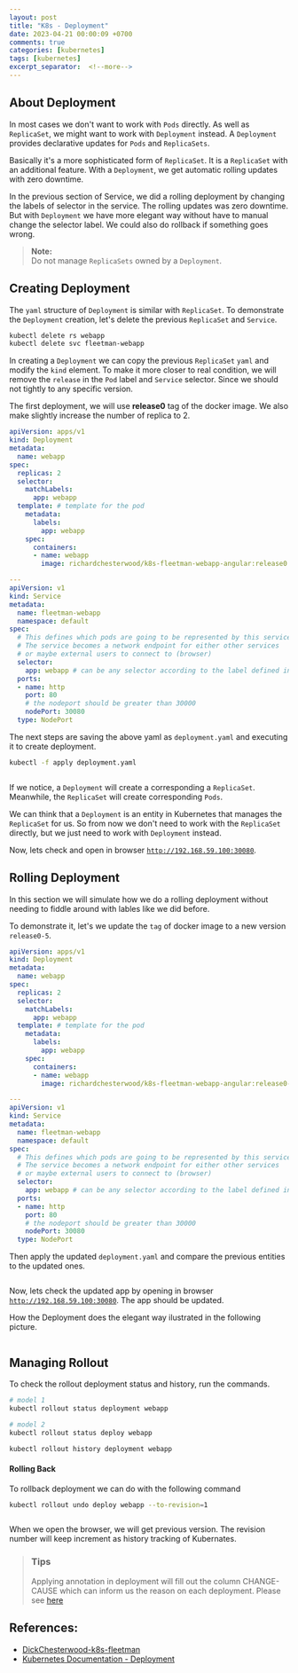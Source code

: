 ```yaml
---
layout: post
title: "K8s - Deployment"
date: 2023-04-21 00:00:09 +0700
comments: true
categories: [kubernetes]
tags: [kubernetes]
excerpt_separator:  <!--more-->
---
```


## About Deployment
In most cases we don't want to work with <code>Pods</code> directly. As well as <code>ReplicaSet</code>, we might want to work with <code>Deployment</code> instead. A <code>Deployment</code> provides declarative updates for <code>Pods</code> and <code>ReplicaSets</code>. 

Basically it's a more sophisticated form of <code>ReplicaSet</code>. It is a <code>ReplicaSet</code> with an additional feature. With a <code>Deployment</code>, we get automatic rolling updates with zero downtime.

In the previous section of Service, we did a rolling deployment by changing the labels of selector in the service. The rolling updates was zero downtime. But with <code>Deployment</code> we have more elegant way without have to manual change the selector label. We could also do rollback if something goes wrong.

> **Note:** <br/>
> Do not manage <code>ReplicaSets</code> owned by a <code>Deployment</code>. 

## Creating Deployment

The <code>yaml</code> structure of <code>Deployment</code> is similar with <code>ReplicaSet</code>. To demonstrate the <code>Deployment</code> creation, let's delete the previous <code>ReplicaSet</code> and <code>Service</code>.

``` bash
kubectl delete rs webapp
kubectl delete svc fleetman-webapp
```

In creating a <code>Deployment</code> we can copy the previous <code>ReplicaSet</code> <code>yaml</code> and modify the <code>kind</code> element. To make it more closer to real condition, we will remove the <code>release</code> in the <code>Pod</code> label and <code>Service</code> selector. Since we should not tightly to any specific version.

The first deployment, we will use **release0** tag of the docker image. We also make slightly increase the number of replica to 2.

``` yaml
apiVersion: apps/v1
kind: Deployment
metadata:
  name: webapp
spec:
  replicas: 2
  selector:
    matchLabels:
      app: webapp
  template: # template for the pod
    metadata:
      labels:
        app: webapp
    spec:
      containers:
      - name: webapp
        image: richardchesterwood/k8s-fleetman-webapp-angular:release0

---
apiVersion: v1
kind: Service
metadata:
  name: fleetman-webapp
  namespace: default
spec:
  # This defines which pods are going to be represented by this service
  # The service becomes a network endpoint for either other services
  # or maybe external users to connect to (browser)
  selector:
    app: webapp # can be any selector according to the label defined in pod ex: myapp:webapp
  ports:
  - name: http
    port: 80
    # the nodeport should be greater than 30000
    nodePort: 30080 
  type: NodePort

```

The next steps are saving the above yaml as <code>deployment.yaml</code> and executing it to create deployment.
``` bash
kubectl -f apply deployment.yaml
```

<img class="center" src="{{ site.baseurl }}/assets/images/post/k8s/check-deployment.png" alt=""/>

If we notice, a <code>Deployment</code> will create a corresponding a <code>ReplicaSet</code>. Meanwhile, the <code>ReplicaSet</code> will create corresponding <code>Pods</code>. 

We can think that a <code>Deployment</code> is an entity in Kubernetes that manages the <code>ReplicaSet</code> for us. So from now we don't need to work with the <code>ReplicaSet</code> directly, but we just need to work with <code>Deployment</code> instead.

Now, lets check and open in browser <code>http://192.168.59.100:30080</code>.


## Rolling Deployment
In this section we will simulate how we do a rolling deployment without needing to fiddle around with lables like we did before.

To demonstrate it, let's we update the <code>tag</code> of docker image to a new version <code>release0-5</code>.


``` yaml
apiVersion: apps/v1
kind: Deployment
metadata:
  name: webapp
spec:
  replicas: 2
  selector:
    matchLabels:
      app: webapp
  template: # template for the pod
    metadata:
      labels:
        app: webapp
    spec:
      containers:
      - name: webapp
        image: richardchesterwood/k8s-fleetman-webapp-angular:release0-5

---
apiVersion: v1
kind: Service
metadata:
  name: fleetman-webapp
  namespace: default
spec:
  # This defines which pods are going to be represented by this service
  # The service becomes a network endpoint for either other services
  # or maybe external users to connect to (browser)
  selector:
    app: webapp # can be any selector according to the label defined in pod ex: myapp:webapp
  ports:
  - name: http
    port: 80
    # the nodeport should be greater than 30000
    nodePort: 30080 
  type: NodePort

```
Then apply the updated <code>deployment.yaml</code> and compare the previous entities to the updated ones.

<img src="{{ site.baseurl }}/assets/images/post/k8s/update-deployment.png" alt=""/>

Now, lets check the updated app by opening in browser <code>http://192.168.59.100:30080</code>. The app should be updated.

How the Deployment does the elegant way ilustrated in the following picture.

<img class="center" src="{{ site.baseurl }}/assets/images/post/k8s/how-deployment-work.png" alt=""/>

## Managing Rollout

To check the rollout deployment status and history, run the commands.

``` bash
# model 1
kubectl rollout status deployment webapp

# model 2
kubectl rollout status deploy webapp

kubectl rollout history deployment webapp
```

#### Rolling Back
To rollback deployment we can do with the following command

``` bash
kubectl rollout undo deploy webapp --to-revision=1
```

<img class="center" src="{{ site.baseurl }}/assets/images/post/k8s/deployment-history-rollback.png" alt=""/>


When we open the browser, we will get previous version. The revision number will keep increment as history tracking of Kubernates.

> ### Tips
> Applying annotation in deployment will fill out the column CHANGE-CAUSE which can inform us the reason on each deployment. Please see [here](https://kubernetes.io/docs/concepts/workloads/controllers/deployment/)

## References:
- [DickChesterwood-k8s-fleetman](https://github.com/DickChesterwood/k8s-fleetman)
- [Kubernetes Documentation - Deployment](https://kubernetes.io/docs/concepts/workloads/controllers/deployment/)